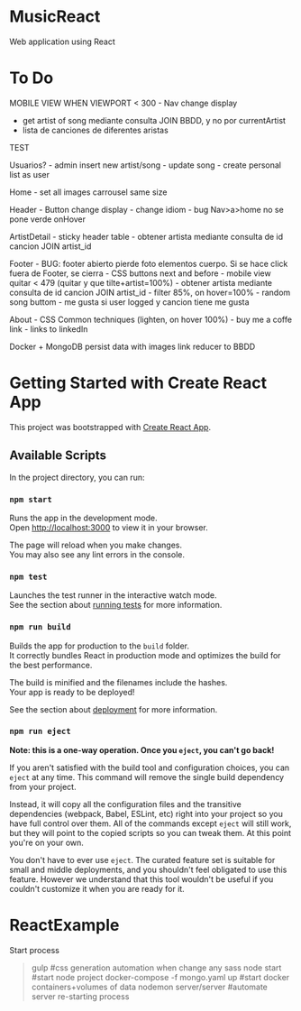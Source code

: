 # MusicReact
Web application using React
# To Do
MOBILE VIEW WHEN VIEWPORT < 300
    - Nav change display

- get artist of song mediante consulta JOIN BBDD, y no por currentArtist
- lista de canciones de diferentes aristas

TEST

Usuarios?
    - admin insert new artist/song
    - update song
    - create personal list as user

Home
    - set all images carrousel same size

Header
    - Button change display
    - change idiom
    - bug Nav>a>home no se pone verde onHover

ArtistDetail
    - sticky header table
    - obtener artista mediante consulta de id cancion JOIN artist_id

Footer
    - BUG: footer abierto pierde foto elementos cuerpo. Si se hace click fuera de Footer, se cierra
    - CSS buttons next and before
    - mobile view quitar < 479 (quitar y que tilte+artist=100%)
    - obtener artista mediante consulta de id cancion JOIN artist_id
    - filter 85%, on hover=100%
    - random song buttom
    - me gusta si user logged y cancion tiene me gusta

About
    - CSS Common techniques (lighten, on hover 100%) 
    - buy me a coffe link
    - links to linkedIn



Docker + MongoDB 
    persist data with images
    link reducer to BBDD


# Getting Started with Create React App

This project was bootstrapped with [Create React App](https://github.com/facebook/create-react-app).

## Available Scripts

In the project directory, you can run:

### `npm start`

Runs the app in the development mode.\
Open [http://localhost:3000](http://localhost:3000) to view it in your browser.

The page will reload when you make changes.\
You may also see any lint errors in the console.

### `npm test`

Launches the test runner in the interactive watch mode.\
See the section about [running tests](https://facebook.github.io/create-react-app/docs/running-tests) for more information.

### `npm run build`

Builds the app for production to the `build` folder.\
It correctly bundles React in production mode and optimizes the build for the best performance.

The build is minified and the filenames include the hashes.\
Your app is ready to be deployed!

See the section about [deployment](https://facebook.github.io/create-react-app/docs/deployment) for more information.

### `npm run eject`

**Note: this is a one-way operation. Once you `eject`, you can't go back!**

If you aren't satisfied with the build tool and configuration choices, you can `eject` at any time. This command will remove the single build dependency from your project.

Instead, it will copy all the configuration files and the transitive dependencies (webpack, Babel, ESLint, etc) right into your project so you have full control over them. All of the commands except `eject` will still work, but they will point to the copied scripts so you can tweak them. At this point you're on your own.

You don't have to ever use `eject`. The curated feature set is suitable for small and middle deployments, and you shouldn't feel obligated to use this feature. However we understand that this tool wouldn't be useful if you couldn't customize it when you are ready for it.

# ReactExample
Start process
>gulp #css generation automation when change any sass
>node start #start node project
>docker-compose -f mongo.yaml up #start docker containers+volumes of data
>nodemon server/server #automate server re-starting process
